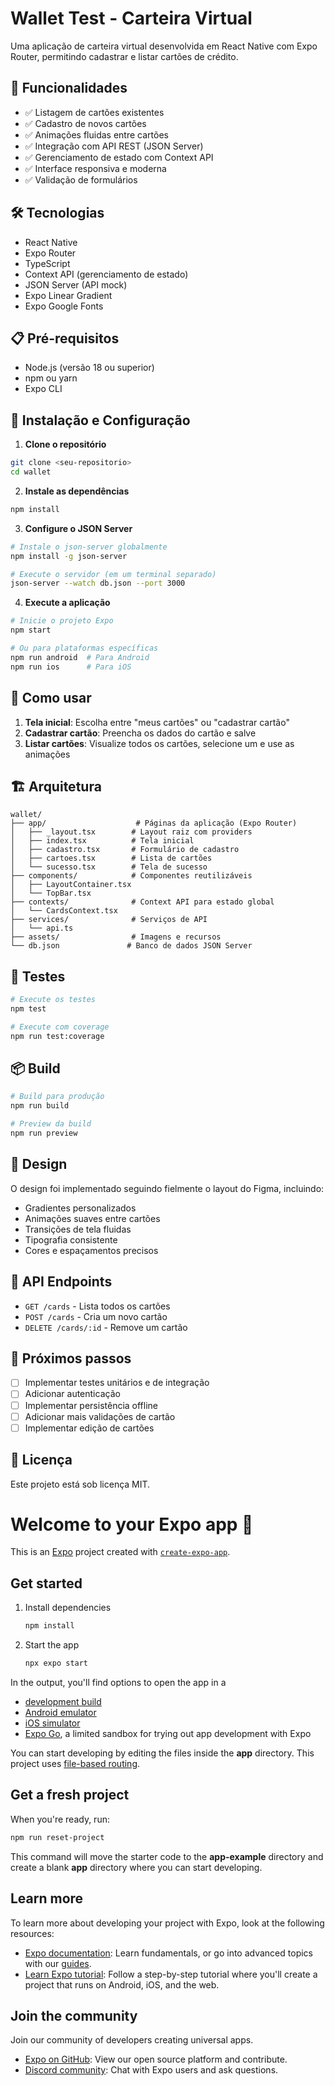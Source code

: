 # Wallet Test - Carteira Virtual

Uma aplicação de carteira virtual desenvolvida em React Native com Expo Router, permitindo cadastrar e listar cartões de crédito.

## 🚀 Funcionalidades

- ✅ Listagem de cartões existentes
- ✅ Cadastro de novos cartões
- ✅ Animações fluidas entre cartões
- ✅ Integração com API REST (JSON Server)
- ✅ Gerenciamento de estado com Context API
- ✅ Interface responsiva e moderna
- ✅ Validação de formulários

## 🛠 Tecnologias

- React Native
- Expo Router
- TypeScript
- Context API (gerenciamento de estado)
- JSON Server (API mock)
- Expo Linear Gradient
- Expo Google Fonts

## 📋 Pré-requisitos

- Node.js (versão 18 ou superior)
- npm ou yarn
- Expo CLI

## 🔧 Instalação e Configuração

1. **Clone o repositório**
```bash
git clone <seu-repositorio>
cd wallet
```

2. **Instale as dependências**
```bash
npm install
```

3. **Configure o JSON Server**
```bash
# Instale o json-server globalmente
npm install -g json-server

# Execute o servidor (em um terminal separado)
json-server --watch db.json --port 3000
```

4. **Execute a aplicação**
```bash
# Inicie o projeto Expo
npm start

# Ou para plataformas específicas
npm run android  # Para Android
npm run ios      # Para iOS
```

## 📱 Como usar

1. **Tela inicial**: Escolha entre "meus cartões" ou "cadastrar cartão"
2. **Cadastrar cartão**: Preencha os dados do cartão e salve
3. **Listar cartões**: Visualize todos os cartões, selecione um e use as animações

## 🏗 Arquitetura

```
wallet/
├── app/                    # Páginas da aplicação (Expo Router)
│   ├── _layout.tsx        # Layout raiz com providers
│   ├── index.tsx          # Tela inicial
│   ├── cadastro.tsx       # Formulário de cadastro
│   ├── cartoes.tsx        # Lista de cartões
│   └── sucesso.tsx        # Tela de sucesso
├── components/            # Componentes reutilizáveis
│   ├── LayoutContainer.tsx
│   └── TopBar.tsx
├── contexts/              # Context API para estado global
│   └── CardsContext.tsx
├── services/              # Serviços de API
│   └── api.ts
├── assets/                # Imagens e recursos
└── db.json               # Banco de dados JSON Server
```

## 🧪 Testes

```bash
# Execute os testes
npm test

# Execute com coverage
npm run test:coverage
```

## 📦 Build

```bash
# Build para produção
npm run build

# Preview da build
npm run preview
```

## 🎨 Design

O design foi implementado seguindo fielmente o layout do Figma, incluindo:
- Gradientes personalizados
- Animações suaves entre cartões
- Transições de tela fluidas
- Tipografia consistente
- Cores e espaçamentos precisos

## 🔄 API Endpoints

- `GET /cards` - Lista todos os cartões
- `POST /cards` - Cria um novo cartão
- `DELETE /cards/:id` - Remove um cartão

## 🚀 Próximos passos

- [ ] Implementar testes unitários e de integração
- [ ] Adicionar autenticação
- [ ] Implementar persistência offline
- [ ] Adicionar mais validações de cartão
- [ ] Implementar edição de cartões

## 📄 Licença

Este projeto está sob licença MIT.

# Welcome to your Expo app 👋

This is an [Expo](https://expo.dev) project created with [`create-expo-app`](https://www.npmjs.com/package/create-expo-app).

## Get started

1. Install dependencies

   ```bash
   npm install
   ```

2. Start the app

   ```bash
   npx expo start
   ```

In the output, you'll find options to open the app in a

- [development build](https://docs.expo.dev/develop/development-builds/introduction/)
- [Android emulator](https://docs.expo.dev/workflow/android-studio-emulator/)
- [iOS simulator](https://docs.expo.dev/workflow/ios-simulator/)
- [Expo Go](https://expo.dev/go), a limited sandbox for trying out app development with Expo

You can start developing by editing the files inside the **app** directory. This project uses [file-based routing](https://docs.expo.dev/router/introduction).

## Get a fresh project

When you're ready, run:

```bash
npm run reset-project
```

This command will move the starter code to the **app-example** directory and create a blank **app** directory where you can start developing.

## Learn more

To learn more about developing your project with Expo, look at the following resources:

- [Expo documentation](https://docs.expo.dev/): Learn fundamentals, or go into advanced topics with our [guides](https://docs.expo.dev/guides).
- [Learn Expo tutorial](https://docs.expo.dev/tutorial/introduction/): Follow a step-by-step tutorial where you'll create a project that runs on Android, iOS, and the web.

## Join the community

Join our community of developers creating universal apps.

- [Expo on GitHub](https://github.com/expo/expo): View our open source platform and contribute.
- [Discord community](https://chat.expo.dev): Chat with Expo users and ask questions.
